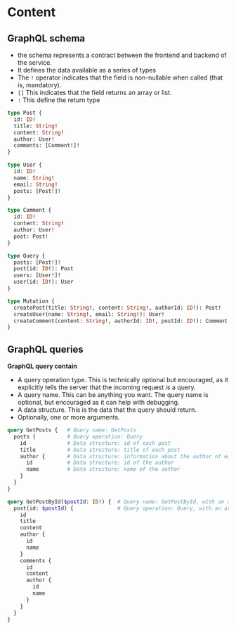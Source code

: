 # Content

## GraphQL schema
- the schema represents a contract between the frontend and backend of the service. 
- It defines the data available as a series of types
- The `!` operator indicates that the field is non-nullable when called (that is, mandatory).
- `[]` This indicates that the field returns an array or list.
- `:` This define the return type
```graphql
type Post {
  id: ID!
  title: String!
  content: String!
  author: User!
  comments: [Comment!]!
}

type User {
  id: ID!
  name: String!
  email: String!
  posts: [Post!]!
}

type Comment {
  id: ID!
  content: String!
  author: User!
  post: Post!
}

type Query {
  posts: [Post!]!
  post(id: ID!): Post
  users: [User!]!
  user(id: ID!): User
}

type Mutation {
  createPost(title: String!, content: String!, authorId: ID!): Post!
  createUser(name: String!, email: String!): User!
  createComment(content: String!, authorId: ID!, postId: ID!): Comment!
}

```

## GraphQL queries

**GraphQL query contain**
- A query operation type. This is technically optional but encouraged, as it explicitly tells the server that the incoming request is a query.
- A query name. This can be anything you want. The query name is optional, but encouraged as it can help with debugging.
- A data structure. This is the data that the query should return.
- Optionally, one or more arguments.

```graphql
query GetPosts {   # Query name: GetPosts
  posts {          # Query operation: Query
    id             # Data structure: id of each post
    title          # Data structure: title of each post
    author {       # Data structure: information about the author of each post
      id           # Data structure: id of the author
      name         # Data structure: name of the author
    }
  }
}

query GetPostById($postId: ID!) {  # Query name: GetPostById, with an argument postId
  post(id: $postId) {              # Query operation: Query, with an argument id
    id
    title
    content
    author {
      id
      name
    }
    comments {
      id
      content
      author {
        id
        name
      }
    }
  }
}


```
